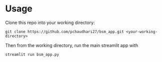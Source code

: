 # Usage
Clone this repo into your working directory:

```
git clone https://github.com/pchaudhari27/bsm_app.git <your-working-directory>
```

Then from the working directory, run the main streamlit app with
```
streamlit run bsm_app.py
```
